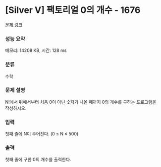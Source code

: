 # [Silver V] 팩토리얼 0의 개수 - 1676 

[문제 링크](https://www.acmicpc.net/problem/1676) 

### 성능 요약

메모리: 14208 KB, 시간: 128 ms

### 분류

수학

### 문제 설명

<p style="user-select: auto;">N!에서 뒤에서부터 처음 0이 아닌 숫자가 나올 때까지 0의 개수를 구하는 프로그램을 작성하시오.</p>

### 입력 

 <p style="user-select: auto;">첫째 줄에 N이 주어진다. (0 ≤ N ≤ 500)</p>

### 출력 

 <p style="user-select: auto;">첫째 줄에 구한 0의 개수를 출력한다.</p>

